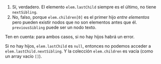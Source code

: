 1. Sí, verdadero. El elemento `elem.lastChild` siempre es el último, no tiene `nextSibling`.
2. No, falso, porque `elem.children[0]` es el primer hijo *entre elementos* pero pueden existir nodos que no son elementos antes que él. `previousSibling` puede ser un nodo texto.

Ten en cuenta: para ambos casos, si no hay hijos habrá un error.

Si no hay hijos, `elem.lastChild` es `null`, entonces no podemos acceder a `elem.lastChild.nextSibling`. Y la colección `elem.children` es vacía (como un array vacío `[]`).
